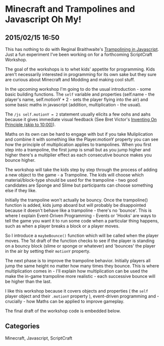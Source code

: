 # Minecraft and Trampolines and Javascript Oh My!

## 2015/02/15 16:50

This has nothing to do with Reginal Braithwaite's [Trampolining in Javascript][tr]. Just a fun
experiment I've been working on for a forthcoming ScriptCraft Workshop.

The goal of the workshops is to whet kids' appetite for programming. Kids aren't necessarily interested in programming for its own sake but they sure are curious about Minecraft and Modding and making cool stuff.

In the upcoming workshop I'm going to do the usual introduction - some basic building functions. The `self` variable and properties (self.name - the player's name, self.motionY * 2 - sets the player flying into the air) and some basic maths in javascript (addition, multiplication - the usual).

The `/js self.motionY = 2` statement usually elicits a few oohs and aahs because it gives immediate visual feedback (See Bret Victor's [Inventing On Principle (skip to 10:00)][br]). 

Maths on its own can be hard to engage with but if you take Muliplication and combine it with something like the Player.motionY property you can see how the principle of multiplication applies to trampolines. When you first step into a trampoline, the first jump is small but as you jump higher and higher there's a multiplier effect as each consecutive bounce makes you bounce higher. 

The workshop will take the kids step by step through the process of adding a new object to the game - a Trampoline. The kids will choose which material/block-type should be used for the trampoline - two good candidates are Sponge and Slime but participants can choose something else if they like. 

Initially the trampoline won't actually be bouncy. Once the trampoline() function is added, kids jump aboard but will probably be disappointed because it doesn't behave like a trampoline - there's no 'bounce'. This is where I explain Event-Driven Programming - Events or 'Hooks' are ways to tell the game you want it to run some code when a particular thing happens, such as when a player breaks a block or a player moves. 

So I introduce a `maybeBounce()` function which will be called when the player moves. The 1st draft of the function checks to see if the player is standing on a bouncy block (slime or sponge or whatever) and 'bounces' the player in the air by setting their `motionY` property. 

The next phase is to improve the trampoline behavior. Initially players all jump the same height no matter how many times they bounce. This is where multiplication comes in - I'll explain how multiplication can be used the make the in-game trampoline more realistic - each successive bounce will be higher than the last. 

I like this workshop because it covers objects and properties ( the `self` player object and their `.motionY` property ), event-driven programming and - crucially - how Maths can be applied to improve gameplay.

The final draft of the workshop code is embedded below.

<script src="https://gist.github.com/walterhiggins/59a964996fc335406ec0.js"></script>

[tr]: http://raganwald.com/2013/03/28/trampolines-in-javascript.html
[br]: https://vimeo.com/36579366

## Categories
Minecraft, Javascript, ScriptCraft
